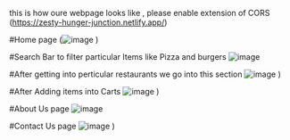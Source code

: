 
this is how oure webpage looks like , please enable extension of CORS
(https://zesty-hunger-junction.netlify.app/)

#Home page
(![image](https://github.com/user-attachments/assets/61491679-f1aa-4e3e-9d1f-5026cb54382c)
)

#Search Bar to filter particular Items like Pizza and burgers
![image](https://github.com/user-attachments/assets/3f54068b-15e4-4a28-892f-26c3cd049324)


#After getting into perticular restaurants we go into this section
![image](https://github.com/user-attachments/assets/3c4febe0-7eb0-4e25-93a2-254332f67815)
)

#After Adding items into Carts
![image](https://github.com/user-attachments/assets/8a1660da-4586-4274-bce1-4879f4042da0)
)

#About Us page 
![image](https://github.com/user-attachments/assets/86e3baed-439c-4722-a003-b652526b649a)

#Contact Us page 
![image](https://github.com/user-attachments/assets/e748d9cf-246e-4e27-a925-464997871e00)
)


